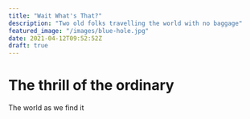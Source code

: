 ```yaml
---
title: "Wait What's That?"
description: "Two old folks travelling the world with no baggage"
featured_image: "/images/blue-hole.jpg"
date: 2021-04-12T09:52:52Z
draft: true
---
```

# The thrill of the ordinary
The world as we find it

